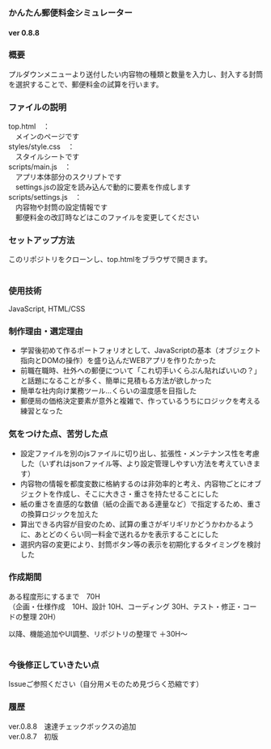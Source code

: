 ### かんたん郵便料金シミュレーター
#### ver 0.8.8

### 概要
プルダウンメニューより送付したい内容物の種類と数量を入力し、封入する封筒を選択することで、郵便料金の試算を行います。

### ファイルの説明
top.html　：  
　メインのページです  
styles/style.css　：  
　スタイルシートです  
scripts/main.js　：  
　アプリ本体部分のスクリプトです  
　settings.jsの設定を読み込んで動的に要素を作成します 
scripts/settings.js　：  
　内容物や封筒の設定情報です  
　郵便料金の改訂時などはこのファイルを変更してください

### セットアップ方法
このリポジトリをクローンし、top.htmlをブラウザで開きます。

#

### 使用技術
JavaScript, HTML/CSS  

### 制作理由・選定理由
- 学習後初めて作るポートフォリオとして、JavaScriptの基本（オブジェクト指向とDOMの操作）を盛り込んだWEBアプリを作りたかった
- 前職在職時、社外への郵便について「これ切手いくらぶん貼ればいいの？」と話題になることが多く、簡単に見積もる方法が欲しかった
- 簡単な社内向け業務ツール…くらいの温度感を目指した
- 郵便局の価格決定要素が意外と複雑で、作っているうちにロジックを考える練習となった

### 気をつけた点、苦労した点
- 設定ファイルを別のjsファイルに切り出し、拡張性・メンテナンス性を考慮した（いずれはjsonファイル等、より設定管理しやすい方法を考えていきます）  
- 内容物の情報を都度変数に格納するのは非効率的と考え、内容物ごとにオブジェクトを作成し、そこに大きさ・重さを持たせることにした  
- 紙の重さを直感的な数値（紙の企画である連量など）で指定するため、重さの換算ロジックを加えた
- 算出できる内容が目安のため、試算の重さがギリギリかどうかわかるように、あとどのくらい同一料金で送れるかを表示することにした  
- 選択内容の変更により、封筒ボタン等の表示を初期化するタイミングを検討した

### 作成期間
ある程度形にするまで　70H  
（企画・仕様作成　10H、設計 10H、コーディング 30H、テスト・修正・コードの整理 20H）  

以降、機能追加やUI調整、リポジトリの整理で ＋30H～

#

### 今後修正していきたい点
Issueご参照ください（自分用メモのため見づらく恐縮です）

### 履歴
ver.0.8.8　速達チェックボックスの追加  
ver.0.8.7　初版


